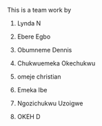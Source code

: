 This is a team work by

1. Lynda N

2. Ebere Egbo

3. Obumneme Dennis
2. Chukwuemeka Okechukwu

5. omeje christian
6. Emeka Ibe
7. Ngozichukwu Uzoigwe

8. OKEH D
